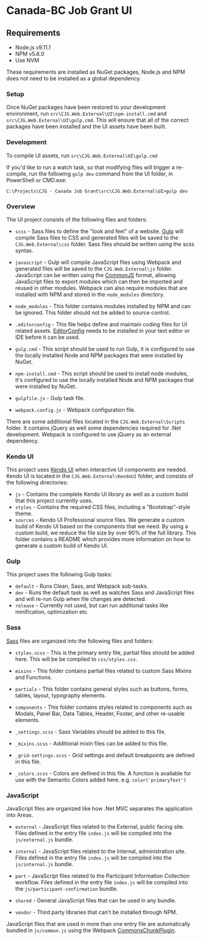 # Canada-BC Job Grant UI

## Requirements

- Node.js v9.11.1
- NPM v5.6.0
- Use NVM

These requirements are installed as NuGet packages, Node.js and NPM does not need to be installed as a global dependency.


### Setup

Once NuGet packages have been restored to your development environment, run `src\CJG.Web.External\UI\npm-install.cmd` and `src\CJG.Web.External\UI\gulp.cmd`. This will ensure that all of the correct packages have been installed and the UI assets have been built.


### Development

To compile UI assets, run `src\CJG.Web.External\UI\gulp.cmd`

If you'd like to run a watch task, so that modifying files will trigger a re-compile, run the following `gulp dev` command from the UI folder, in PowerShell or CMD.exe:

```
C:\Projects\CJG - Canada Job Grant\src\CJG.Web.External\UI>gulp dev
```


### Overview

The UI project consists of the following files and folders:


- `scss` - Sass files to define the "look and feel" of a website. [Gulp][3] will compile Sass files to CSS and generated files will be saved to the `CJG.Web.External\css` folder. Sass files should be written using the scss syntax.

- `javascript` - Gulp will compile JavaScript files using Webpack and generated files will be saved to the `CJG.Web.External\js` folder. JavaScript can be written using the [CommonJS][2] format, allowing JavaScript files to export modules which can then be imported and reused in other modules. Webpack can also require modules that are installed with NPM and stored in the `node_modules` directory.

- `node_modules` - This folder contains modules installed by NPM and can be ignored. This folder should not be added to source control.

- `.editorconfig` - This file helps define and maintain coding files for UI related assets. [EditorConfig][1] needs to be installed in your text editor or IDE before it can be used.

- `gulp.cmd` - This script should be used to run Gulp, it is configured to use the locally installed Node and NPM packages that were installed by NuGet.

- `npm-install.cmd` - This script should be used to install node modules, it's configured to use the locally installed Node and NPM packages that were installed by NuGet.

- `gulpfile.js` - Gulp task file.

- `webpack.config.js` - Webpack configuration file.

There are some additional files located in the `CJG.Web.External\Scripts` folder. It contains jQuery as well some dependencies required for .Net development. Webpack is configured to use jQuery as an external dependency.


### Kendo UI

This project uses [Kendo UI][4] when interactive UI components are needed. Kendo UI is located in the `CJG.Web.External\KendoUI` folder, and consists of the following directories:

- `js` - Contains the complete Kendo UI library as well as a custom build that this project currently uses.
- `styles` - Contains the required CSS files, including a "Bootstrap"-style theme.
- `sources` - Kendo UI Professional source files. We generate a custom build of Kendo UI based on the components that we need. By using a custom build, we reduce the file size by over 90% of the full library. This folder contains a README which provides more information on how to generate a custom build of Kendo UI.


### Gulp

This project uses the following Gulp tasks:

- `default` - Runs Clean, Sass, and Webpack sub-tasks.
- `dev` - Runs the default task as well as watches Sass and JavaScript files and will re-run Gulp when file changes are detected.
- `release` - Currently not used, but can run additional tasks like minification, optimization etc.


### Sass

[Sass][6] files are organized into the following files and folders:


- `styles.scss` - This is the primary entry file, partial files should be added here. This will be be compiled to `css/styles.css`.

- `mixins` - This folder contains partial files related to custom Sass Mixins and Functions.

- `partials` - This folder contains general styles such as buttons, forms, tables, layout, typography elements.

- `components` - This folder contains styles related to components such as Modals, Panel Bar, Data Tables, Header, Footer, and other re-usable elements.

- `_settings.scss` - Sass Variables should be added to this file.

- `_mixins.scss` - Additional mixin files can be added to this file.

- `_grid-settings.scss` - Grid settings and default breakpoints are defined in this file.

- `_colors.scss` - Colors are defined in this file. A function is available for use with the Semantic Colors added here. e.g. `color('primaryText')`


### JavaScript

JavaScript files are organized like how .Net MVC separates the application into Areas.

- `external` - JavaScript files related to the External, public facing site. Files defined in the entry file `index.js` will be compiled into the `js/external.js` bundle.

- `internal` - JavaScript files related to the Internal, administration site. Files defined in the entry file `index.js` will be compiled into the `js/internal.js` bundle.

- `part` - JavaScript files related to the Participant Information Collection workflow. Files defined in the entry file `index.js` will be compiled into the `js/participant-confirmation` bundle.

- `shared` - General JavaScript files that can be used in any bundle.

- `vendor` - Third party libraries that can't be installed through NPM.

JavaScript files that are used in more than one entry file are automatically bundled in `js/common.js` using the Webpack [CommonsChunkPlugin][5].




[1]: http://editorconfig.org

[2]: https://webpack.github.io/docs/commonjs.html

[3]: http://gulpjs.com

[4]: http://demos.telerik.com/kendo-ui

[5]: https://webpack.github.io/docs/list-of-plugins.html#commonschunkplugin

[6]: http://sass-lang.com/guide
